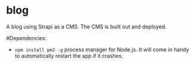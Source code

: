 # blog

A blog using Strapi as a CMS. The CMS is built out and deployed.

#Dependencies:
- `npm install pm2 -g` process manager for Node.js. It will come in handy to automatically restart the app if it crashes.
